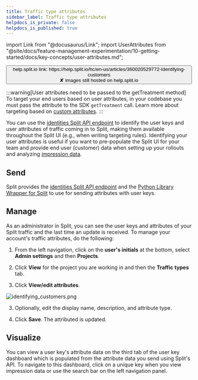 ```yaml
---
title: Traffic type attributes
sidebar_label: Traffic type attributes
helpdocs_is_private: false
helpdocs_is_published: true
---
```


import Link from "@docusaurus/Link";
import UserAttributes from "@site/docs/feature-management-experimentation/10-getting-started/docs/key-concepts/user-attributes.md";

<p>
  <button style={{borderRadius:'8px', border:'1px', fontFamily:'Courier New', fontWeight:'800', textAlign:'left'}}> help.split.io link: https://help.split.io/hc/en-us/articles/360020529772-Identifying-customers <br /> ✘ images still hosted on help.split.io </button>
</p>

<UserAttributes />

:::warning[User attributes need to be passed to the getTreatment method]
To target your end users based on user attributes, in your codebase you must pass the attribute to the SDK `getTreatment` call. Learn more about targeting based on [custom attributes](https://help.split.io/hc/en-us/articles/360020793231-Target-with-custom-attributes).
:::

You can use the [identities Split API endpoint](https://docs.split.io/reference/identities-overview) to identify the user keys and user attributes of traffic coming in to Split, making them available throughout the Split UI (e.g., when writing targeting rules). Identifying your user attributes is useful if you want to pre-populate the Split UI for your team and provide end user (customer) data when setting up your rollouts and analyzing [impression data](https://help.split.io/hc/en-us/articles/360020585192-Impression-events).

## Send
 
Split provides the [identities Split API endpoint](https://docs.split.io/reference/identities-overview) and the [Python Library Wrapper for Split](https://help.split.io/hc/en-us/sections/12618854150157-Admin-API-Wrappers) to use for sending attributes with user keys.

## Manage
 
As an administrator in Split, you can see the user keys and attributes of your Split traffic and the last time an update is received. To manage your account's traffic attributes, do the following:

1. From the left navigation, click on the **user's initials** at the bottom, select **Admin settings** and then **Projects**. 

2. Click **View** for the project you are working in and then the **Traffic types** tab. 

3. Click **View/edit attributes**.

<p>
  <img src="https://help.split.io/hc/article_attachments/30800922792205" alt="identifying_customers.png" />
</p>

3. Optionally, edit the display name, description, and attribute type.

4. Click **Save**. The attributed is updated.

## Visualize
 
You can view a user key's attribute data on the third tab of the user key dashboard which is populated from the attribute data you send using Split's API. To navigate to this dashboard, click on a unique key when you view impression data or use the search bar on the left navigation panel.
